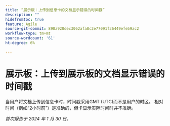```yaml
---
title: “展示板：上传到信息卡的文档显示错误的时间戳”
description: ""
hidefromtoc: true
feature: Agile
source-git-commit: 890a920dec3062afa8c2e77091f36449efe59ac2
workflow-type: tm+mt
source-wordcount: '61'
ht-degree: 6%

---
```



# 展示板：上传到展示板的文档显示错误的时间戳

当用户将文档上传到信息卡时，时间戳采用GMT (UTC)而不是用户的时区。 相对时间（例如“2小时前”）是准确的，但卡显示实际时间时并不准确。

_首次报告于 2024 年 1 月 30 日。_
